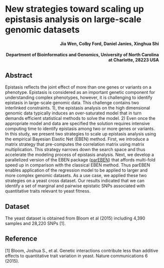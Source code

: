 # New strategies toward scaling up epistasis analysis on large-scale genomic datasets

<h4 align = "right">Jia Wen, Colby Ford, Daniel Janies, Xinghua Shi</h4>
<h4 align = "right">Department of Bioinformatics and Genomics, University of North Carolina at Charlotte, 28223 USA</h4>

## Abstract

Epistasis reflects the joint effect of more than one genes or variants on a phenotype. Epistasis is considered as an important genetic component for understanding complex phenotypes, however, it is challenging to identify epistasis in large-scale genomic data. This challenge contains two interlinked constraints. 1), the epistasis analysis on the high dimensional genomic data typically induces an over-saturated model that in turn demands efficient statistical methods to solve the model. 2) Even once the appropriate model and data are specified the solution requires intensive computing time to identify epistasis among two or more genes or variants. In this study, we present two strategies to scale up epistasis analysis using the empirical Bayesian Elastic Net (EBEN) method. First, we introduce a matrix strategy that pre-computes the correlation matrix using matrix multiplication.  This strategy narrows down the search space and thus accelerate the modeling process of epistasis analysis. Next, we develop a parallelized version of the EBEN package ([parEBEN](https://github.com/colbyford/parEBEN)) that affords multi-fold speed up in comparison with the classical EBEN method. Thus parEBEN enables application of the regression model to be applied to larger and more complex genomic datasets. As a use case, we applied these two strategies on a yeast cross dataset.  Our results indicated that we can identify a set of marginal and pairwise epistatic SNPs associated with quantitative traits relevant to yeast fitness. 


## Dataset

The yeast dataset is obtained from Bloom et al (2015) including 4,390 samples and 28,220 SNPs [1].


## Reference

[1] Bloom, Joshua S., et al. Genetic interactions contribute less than additive effects to quantitative trait variation in yeast. Nature communications 6 (2015).
